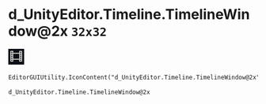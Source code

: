 # d_UnityEditor.Timeline.TimelineWindow@2x `32x32`
<img src="/img/d_UnityEditor.Timeline.TimelineWindow@2x.png" width=32 height=32>

``` CSharp
EditorGUIUtility.IconContent("d_UnityEditor.Timeline.TimelineWindow@2x")
```
```
d_UnityEditor.Timeline.TimelineWindow@2x
```
